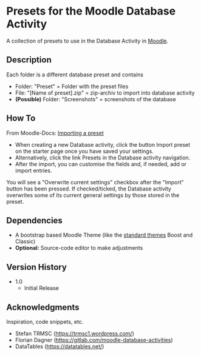 # Presets for the Moodle Database Activity

A collection of presets to use in the Database Activity in [Moodle](https://moodle.org/).

## Description

Each folder is a different database preset and contains

* Folder: "Preset" = Folder with the preset files
* File: "[Name of preset].zip" = zip-archiv to import into database activity
* **(Possible)** Folder: "Screenshots" = screenshots of the database

## How To

From Moodle-Docs: [Importing a preset](https://docs.moodle.org/401/en/Building_Database#Importing_a_preset)

* When creating a new Database activity, click the button Import preset on the starter page once you have saved your settings.
* Alternatively, click the link Presets in the Database activity navigation.
* After the import, you can customise the fields and, if needed, add or import entries.

You will see a "Overwrite current settings" checkbox after the "Import" button has been pressed. If checked/ticked, the Database activity overwrites some of its current general settings by those stored in the preset. 

## Dependencies

* A bootstrap based Moodle Theme (like the [standard themes](https://docs.moodle.org/401/en/Standard_themes) Boost and Classic)
* **Optional:** Source-code editor to make adjustments

## Version History

* 1.0
    * Initial Release

## Acknowledgments

Inspiration, code snippets, etc.
* Stefan TRMSC (https://trmsc1.wordpress.com/)
* Florian Dagner (https://gitlab.com/moodle-database-activities)
* DataTables (https://datatables.net/)
